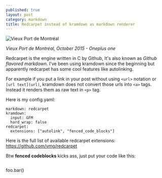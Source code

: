 ```yaml
---
published: true
layout: post
category: markdown
title: Redcarpet instead of kramdown as markdown renderer
---
```


![Vieux Port de Montréal](https://devdala.files.wordpress.com/2016/03/p51017-121508-pano.jpg)

*Vieux Port de Montréal, October 2015 - Oneplus one*

Redcarpet is the engine written in C by Github, It's also known as *Github flavored markdown*. I've been using kramdown since the beginning but apparently redcarpet has some cool features like autolinking.

For example if you put a link in your post without using `<url>` notation or `[url text](url)`, kramdown does not convert those urls into `<a>` tags. Instead it renders them as raw text in `<p>` tag.

Here is my config.yaml:

```
markdown: redcarpet
kramdown:
  input: GFM
  hard_wrap: false
redcarpet:
  extensions: ["autolink", "fenced_code_blocks"]
```
  
Here is the full list of available redcarpet extensions:
https://github.com/vmg/redcarpet

Btw **fenced codeblocks** kicks ass, just put your code like this:

```
```
foo.bar()
```
```
